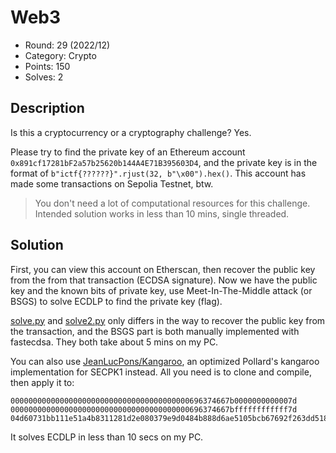 # Web3

* Round: 29 (2022/12)
* Category: Crypto
* Points: 150
* Solves: 2

## Description

Is this a cryptocurrency or a cryptography challenge? Yes.

Please try to find the private key of an Ethereum account `0x891cf17281bF2a57b25620b144A4E71B395603D4`, and the private key is in the format of `b"ictf{??????}".rjust(32, b"\x00").hex()`. This account has made some transactions on Sepolia Testnet, btw.

> You don't need a lot of computational resources for this challenge. Intended solution works in less than 10 mins, single threaded.

## Solution

First, you can view this account on Etherscan, then recover the public key from the from that transaction (ECDSA signature). Now we have the public key and the known bits of private key, use Meet-In-The-Middle attack (or BSGS) to solve ECDLP to find the private key (flag).

[solve.py](./solve.py) and [solve2.py](./solve2.py) only differs in the way to recover the public key from the transaction, and the BSGS part is both manually implemented with fastecdsa. They both take about 5 mins on my PC.

You can also use [JeanLucPons/Kangaroo](https://github.com/JeanLucPons/Kangaroo), an optimized Pollard's kangaroo implementation for SECPK1 instead. All you need is to clone and compile, then apply it to:

```
0000000000000000000000000000000000000000696374667b0000000000007d
0000000000000000000000000000000000000000696374667bffffffffffff7d
04d60731bb111e51a4b8311281d2e080379e9d0484b888d6ae5105bcb67692f263dd5182a3b9aa1c795eefda3736eaed96e3bd7a4c6280c3940bfd9baae6941d5e
```

It solves ECDLP in less than 10 secs on my PC.
